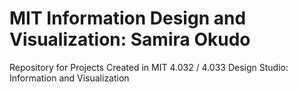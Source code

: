 # MIT Information Design and Visualization: Samira Okudo

Repository for Projects Created in MIT 4.032 / 4.033 Design Studio: Information and Visualization



